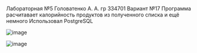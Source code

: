 Лабораторная №5
Головатенко А. А.
гр 334701
Вариант №17
Программа расчитавает калорийность продуктов из полученного списка и ещё немного
Использовал PostgreSQL

![image](https://github.com/user-attachments/assets/61bd8787-6d8f-4a4f-8c2a-ad916935ceda)

![image](https://github.com/user-attachments/assets/eb1ca391-d0f9-42fc-8254-f3c6c2fff7ea)
